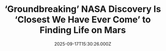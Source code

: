 ---
title: "‘Groundbreaking’ NASA Discovery Is ‘Closest We Have Ever Come’ to Finding Life on Mars"
date: 2025-09-17T15:30:26.000Z
category: Human Kindness
externalLink: "https://www.goodnewsnetwork.org/groundbreaking-nasa-discovery-is-closest-we-have-ever-come-to-finding-life-on-mars/"
image: ""
excerpt: "Two minerals, known almost exclusively to be linked with microbial metabolism, have been found in a recent drill sample by the Perseverance rover. They sparked a flurry of excitement, and NASA Acting Administrator Sean Duffy was quick to point out that gold-standard science will need to be performed on what he called “the closest we […] The post ‘Groundbreaking’ NASA…"
---
